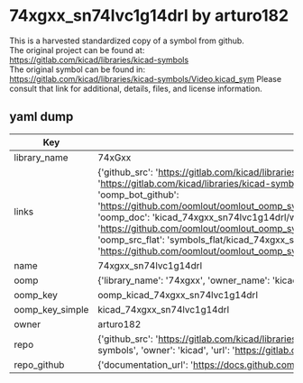 # 74xgxx_sn74lvc1g14drl by arturo182  
This is a harvested standardized copy of a symbol from github.  
The original project can be found at:  
https://gitlab.com/kicad/libraries/kicad-symbols  
The original symbol can be found in:
https://gitlab.com/kicad/libraries/kicad-symbols/Video.kicad_sym
Please consult that link for additional, details, files, and license information.  
## yaml dump  
| Key | Value |  
| --- | --- |  
| library_name | 74xGxx |  
| links | {'github_src': 'https://gitlab.com/kicad/libraries/kicad-symbols/Video.kicad_sym', 'github_src_repo': 'https://gitlab.com/kicad/libraries/kicad-symbols', 'oomp_bot': 'kicad_74xgxx_sn74lvc1g14drl/working', 'oomp_bot_github': 'https://github.com/oomlout/oomlout_oomp_symbol_bot/tree/main/kicad_74xgxx_sn74lvc1g14drl/working', 'oomp_doc': 'kicad_74xgxx_sn74lvc1g14drl/working', 'oomp_doc_github': 'https://github.com/oomlout/oomlout_oomp_symbol_doc/tree/main/kicad_74xgxx_sn74lvc1g14drl/working', 'oomp_src_flat': 'symbols_flat/kicad_74xgxx_sn74lvc1g14drl/working', 'oomp_src_flat_github': 'https://github.com/oomlout/oomlout_oomp_symbol_src/tree/main/kicad_74xgxx_sn74lvc1g14drl/working'} |  
| name | 74xgxx_sn74lvc1g14drl |  
| oomp | {'library_name': '74xgxx', 'owner_name': 'kicad', 'symbol_name': '74xgxx_sn74lvc1g14drl'} |  
| oomp_key | oomp_kicad_74xgxx_sn74lvc1g14drl |  
| oomp_key_simple | kicad_74xgxx_sn74lvc1g14drl |  
| owner | arturo182 |  
| repo | {'github_src': 'https://gitlab.com/kicad/libraries/kicad-symbols/Video.kicad_sym', 'name': 'libraries/kicad-symbols', 'owner': 'kicad', 'url': 'https://gitlab.com/kicad/libraries/kicad-symbols'} |  
| repo_github | {'documentation_url': 'https://docs.github.com/rest/repos/repos#get-a-repository', 'message': 'Not Found'} |  


